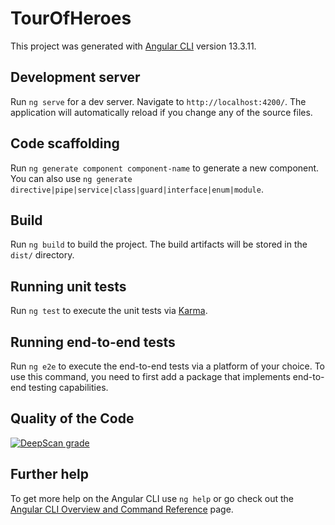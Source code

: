 # TourOfHeroes

This project was generated with [Angular CLI](https://github.com/angular/angular-cli) version 13.3.11.

## Development server

Run `ng serve` for a dev server. Navigate to `http://localhost:4200/`. The application will automatically reload if you change any of the source files.

## Code scaffolding

Run `ng generate component component-name` to generate a new component. You can also use `ng generate directive|pipe|service|class|guard|interface|enum|module`.

## Build

Run `ng build` to build the project. The build artifacts will be stored in the `dist/` directory.

## Running unit tests

Run `ng test` to execute the unit tests via [Karma](https://karma-runner.github.io).

## Running end-to-end tests

Run `ng e2e` to execute the end-to-end tests via a platform of your choice. To use this command, you need to first add a package that implements end-to-end testing capabilities.

## Quality of the Code

[![DeepScan grade](https://deepscan.io/api/teams/25245/projects/28191/branches/907294/badge/grade.svg)](https://deepscan.io/dashboard#view=project&tid=25245&pid=28191&bid=907294)

## Further help

To get more help on the Angular CLI use `ng help` or go check out the [Angular CLI Overview and Command Reference](https://angular.io/cli) page.
